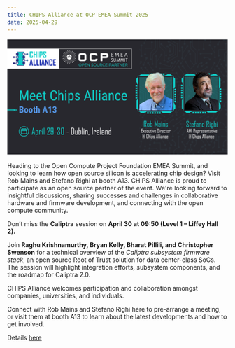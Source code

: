 ```yaml
---
title: CHIPS Alliance at OCP EMEA Summit 2025
date: 2025-04-29
---
```


![OCP Speaker Card](speaker-card-ocp-2025.png)

Heading to the Open Compute Project Foundation EMEA Summit, and looking to learn how open source silicon is accelerating chip design? Visit Rob Mains and Stefano Righi at booth A13.
CHIPS Alliance is proud to participate as an open source partner of the event.
We're looking forward to insightful discussions, sharing successes and challenges in collaborative hardware and firmware development, and connecting with the open compute community.

Don’t miss the **Caliptra** session on **April 30 at 09:50 (Level 1 – Liffey Hall 2).**

Join **Raghu Krishnamurthy, Bryan Kelly, Bharat Pillili, and Christopher Swenson** for a technical overview of the *Caliptra subsystem firmware stack*, an open source Root of Trust solution for data center-class SoCs. The session will highlight integration efforts, subsystem components, and the roadmap for Caliptra 2.0.

CHIPS Alliance welcomes participation and collaboration amongst companies, universities, and individuals.

Connect with Rob Mains and Stefano Righi here to pre-arrange a meeting, or visit them at booth A13 to learn about the latest developments and how to get involved.


Details [here ](https://www.opencompute.org/summit/emea-summit) 